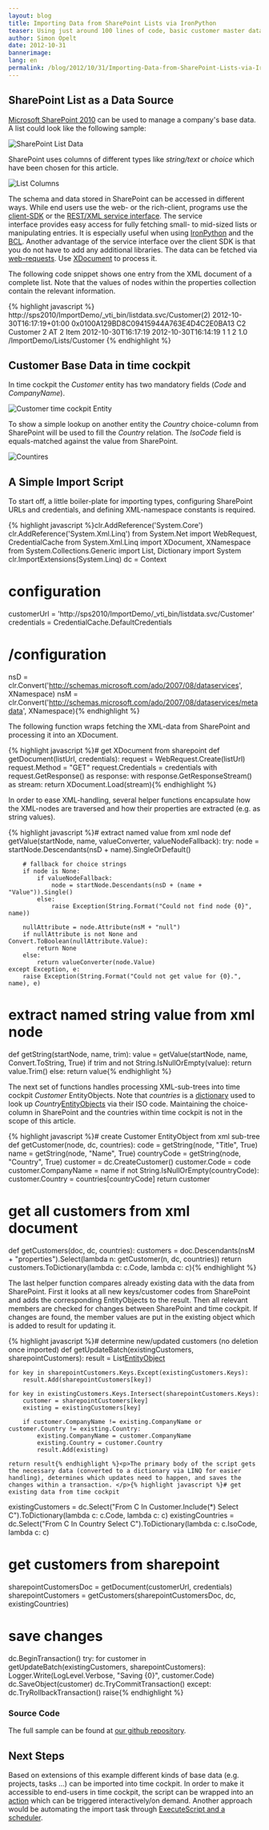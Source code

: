 ```yaml
---
layout: blog
title: Importing Data from SharePoint Lists via IronPython
teaser: Using just around 100 lines of code, basic customer master data can be imported from SharePoint to time cockpit. This can be achieved by using IronPython, the .net BCL and the SharePoint 2010 REST interface.
author: Simon Opelt
date: 2012-10-31
bannerimage: 
lang: en
permalink: /blog/2012/10/31/Importing-Data-from-SharePoint-Lists-via-IronPython
---
```


<h2>SharePoint List as a Data Source</h2><p>
  <a href="http://sharepoint.microsoft.com/" title="Microsoft SharePoint 2010" target="_blank">Microsoft SharePoint 2010</a> can be used to manage a company's base data. A list could look like the following sample:</p><p>
  <img src="{{site.baseurl}}/content/images/blog/2012/10/List.png" title="SharePoint List Data" />
</p><p>SharePoint uses columns of different types like <em>string/text</em> or <em>choice</em> which have been chosen for this article.</p><p>
  <img src="{{site.baseurl}}/content/images/blog/2012/10/ListColumns.png" title="List Columns" />
</p><p>The schema and data stored in SharePoint can be accessed in different ways. While end users use the web- or the rich-client, programs use the <a href="http://msdn.microsoft.com/library/ff798388.aspx" title="client-SDK" target="_blank">client-SDK</a> or the <a href="http://msdn.microsoft.com/library/ff798339.aspx" title="REST/XML service interface" target="_blank">REST/XML service interface</a>. The service interface provides easy access for fully fetching small- to mid-sized lists or manipulating entries. It is especially useful when using <a href="http://ironpython.net" title="IronPython" target="_blank">IronPython</a> and the <a href="http://msdn.microsoft.com/library/gg145045.aspx" title="BCL" target="_blank">BCL</a>. Another advantage of the service interface over the client SDK is that you do not have to add any additional libraries. The data can be fetched via <a href="http://msdn.microsoft.com/library/system.net.webrequest.aspx" title="web-requests" target="_blank">web-requests</a>. Use <a href="http://msdn.microsoft.com/library/system.xml.linq.xdocument.aspx" title="XDocument" target="_blank">XDocument</a> to process it.</p><p>The following code snippet shows one entry from the XML document of a complete list. Note that the values of nodes within the properties collection contain the relevant information.</p>{% highlight javascript %}  <entry m:etag="W/&quot;2&quot;">
    <id>http://sps2010/ImportDemo/_vti_bin/listdata.svc/Customer(2)</id>
    <title type="text">C2</title>
    <updated>2012-10-30T16:17:19+01:00</updated>
    <author>
      <name />
    </author>
    <link rel="edit" title="CustomerItem" href="Customer(2)" />
    <link rel="http://schemas.microsoft.com/ado/2007/08/dataservices/related/Country" type="application/atom+xml;type=entry" title="Country" href="Customer(2)/Country" />
    <link rel="http://schemas.microsoft.com/ado/2007/08/dataservices/related/CreatedBy" type="application/atom+xml;type=entry" title="CreatedBy" href="Customer(2)/CreatedBy" />
    <link rel="http://schemas.microsoft.com/ado/2007/08/dataservices/related/ModifiedBy" type="application/atom+xml;type=entry" title="ModifiedBy" href="Customer(2)/ModifiedBy" />
    <link rel="http://schemas.microsoft.com/ado/2007/08/dataservices/related/Attachments" type="application/atom+xml;type=feed" title="Attachments" href="Customer(2)/Attachments" />
    <category term="Microsoft.SharePoint.DataService.CustomerItem" scheme="http://schemas.microsoft.com/ado/2007/08/dataservices/scheme" />
    <content type="application/xml">
      <m:properties>
        <d:ContentTypeID>0x0100A129BD8C09415944A763E4D4C2E0BA13</d:ContentTypeID>
        <d:Title>C2</d:Title>
        <d:Name>Customer 2</d:Name>
        <d:CountryValue>AT</d:CountryValue>
        <d:Id m:type="Edm.Int32">2</d:Id>
        <d:ContentType>Item</d:ContentType>
        <d:Modified m:type="Edm.DateTime">2012-10-30T16:17:19</d:Modified>
        <d:Created m:type="Edm.DateTime">2012-10-30T16:14:19</d:Created>
        <d:CreatedById m:type="Edm.Int32">1</d:CreatedById>
        <d:ModifiedById m:type="Edm.Int32">1</d:ModifiedById>
        <d:Owshiddenversion m:type="Edm.Int32">2</d:Owshiddenversion>
        <d:Version>1.0</d:Version>
        <d:Path>/ImportDemo/Lists/Customer</d:Path>
      </m:properties>
    </content>
  </entry>{% endhighlight %}<h2>Customer Base Data in time cockpit</h2><p>In time cockpit the <em>Customer</em> entity has two mandatory fields (<em>Code</em> and <em>CompanyName</em>).</p><p>
  <img src="{{site.baseurl}}/content/images/blog/2012/10/CustomerEntity.png" title="Customer time cockpit Entity" />
</p><p>To show a simple lookup on another entity the <em>Country</em> choice-column from SharePoint will be used to fill the <em>Country</em> relation. The <em>IsoCode</em> field is equals-matched against the value from SharePoint.</p><p>
  <img src="{{site.baseurl}}/content/images/blog/2012/10/Countries.png" title="Countires" />
</p><h2>A Simple Import Script</h2><p>To start off, a little boiler-plate for importing types, configuring SharePoint URLs and credentials, and defining XML-namespace constants is required.</p>{% highlight javascript %}clr.AddReference('System.Core')
clr.AddReference('System.Xml.Linq')
from System.Net import WebRequest, CredentialCache
from System.Xml.Linq import XDocument, XNamespace
from System.Collections.Generic import List, Dictionary
import System
clr.ImportExtensions(System.Linq)
dc = Context

# configuration
customerUrl = 'http://sps2010/ImportDemo/_vti_bin/listdata.svc/Customer'
credentials = CredentialCache.DefaultCredentials
# /configuration

nsD = clr.Convert('http://schemas.microsoft.com/ado/2007/08/dataservices', XNamespace)
nsM = clr.Convert('http://schemas.microsoft.com/ado/2007/08/dataservices/metadata', XNamespace){% endhighlight %}<p>The following function wraps fetching the XML-data from SharePoint and processing it into an XDocument.</p>{% highlight javascript %}# get XDocument from sharepoint
def getDocument(listUrl, credentials):
    request = WebRequest.Create(listUrl)
    request.Method = "GET"
    request.Credentials = credentials
    with request.GetResponse() as response:
        with response.GetResponseStream() as stream:
            return XDocument.Load(stream){% endhighlight %}<p>In order to ease XML-handling, several helper functions encapsulate how the XML-nodes are traversed and how their properties are extracted (e.g. as string values).</p>{% highlight javascript %}# extract named value from xml node
def getValue(startNode, name, valueConverter, valueNodeFallback):
    try:
        node = startNode.Descendants(nsD + name).SingleOrDefault()
        
        # fallback for choice strings
        if node is None:
            if valueNodeFallback:
                node = startNode.Descendants(nsD + (name + "Value")).Single()
            else:
                raise Exception(String.Format("Could not find node {0}", name))
            
        nullAttribute = node.Attribute(nsM + "null")
        if nullAttribute is not None and Convert.ToBoolean(nullAttribute.Value):
            return None
        else:
            return valueConverter(node.Value)
    except Exception, e:
        raise Exception(String.Format("Could not get value for {0}.", name), e)

# extract named string value from xml node
def getString(startNode, name, trim):
    value = getValue(startNode, name, Convert.ToString, True)
    if trim and not String.IsNullOrEmpty(value):
        return value.Trim()
    else:
        return value{% endhighlight %}<p>The next set of functions handles processing XML-sub-trees into time cockpit <em>Customer</em> EntityObjects. Note that <em>countries</em> is a <a href="http://msdn.microsoft.com/library/xfhwa508.aspx" title="dictionary" target="_blank">dictionary</a> used to look up <em>Country</em><a href="http://help.timecockpit.com/html/dfbc3e13-f897-51fd-b343-445a00f695b8.htm" title="EntityObjects" target="_blank">EntityObjects</a> via their ISO code. Maintaining the choice-column in SharePoint and the countries within time cockpit is not in the scope of this article.</p>{% highlight javascript %}# create Customer EntityObject from xml sub-tree
def getCustomer(node, dc, countries):
    code = getString(node, "Title", True)
    name = getString(node, "Name", True)
    countryCode = getString(node, "Country", True)
    customer = dc.CreateCustomer()
    customer.Code = code
    customer.CompanyName = name
    if not String.IsNullOrEmpty(countryCode):
        customer.Country = countries[countryCode]
    return customer

# get all customers from xml document
def getCustomers(doc, dc, countries):
    customers = doc.Descendants(nsM + "properties").Select(lambda n: getCustomer(n, dc, countries))
    return customers.ToDictionary(lambda c: c.Code, lambda c: c){% endhighlight %}<p>The last helper function compares already existing data with the data from SharePoint. First it looks at all new keys/customer codes from SharePoint and adds the corresponding EntityObjects to the result. Then all relevant members are checked for changes between SharePoint and time cockpit. If changes are found, the member values are put in the existing object which is added to result for updating it.</p>{% highlight javascript %}# determine new/updated customers (no deletion once imported)
def getUpdateBatch(existingCustomers, sharepointCustomers):
    result = List[EntityObject]()

    for key in sharepointCustomers.Keys.Except(existingCustomers.Keys):
        result.Add(sharepointCustomers[key])
    
    for key in existingCustomers.Keys.Intersect(sharepointCustomers.Keys):
        customer = sharepointCustomers[key]
        existing = existingCustomers[key]
    
        if customer.CompanyName != existing.CompanyName or customer.Country != existing.Country:
            existing.CompanyName = customer.CompanyName
            existing.Country = customer.Country
            result.Add(existing)

    return result{% endhighlight %}<p>The primary body of the script gets the necessary data (converted to a dictionary via LINQ for easier handling), determines which updates need to happen, and saves the changes within a transaction. </p>{% highlight javascript %}# get existing data from time cockpit
existingCustomers = dc.Select("From C In Customer.Include(*) Select C").ToDictionary(lambda c: c.Code, lambda c: c)
existingCountries = dc.Select("From C In Country Select C").ToDictionary(lambda c: c.IsoCode, lambda c: c)

# get customers from sharepoint
sharepointCustomersDoc = getDocument(customerUrl, credentials)
sharepointCustomers = getCustomers(sharepointCustomersDoc, dc, existingCountries)

# save changes
dc.BeginTransaction()
try:
    for customer in getUpdateBatch(existingCustomers, sharepointCustomers):
        Logger.Write(LogLevel.Verbose, "Saving {0}", customer.Code)
        dc.SaveObject(customer)
    dc.TryCommitTransaction()
except:
    dc.TryRollbackTransaction()
    raise{% endhighlight %}<h3>Source Code</h3><p>The full sample can be found at <a href="https://github.com/software-architects/TimeCockpit.Scripts/blob/master/TimeCockpit.Customers.Sharepoint/TimeCockpit.Customers.Sharepoint.py" target="_blank">our github repository</a>.</p><h2>Next Steps</h2><p>Based on extensions of this example different kinds of base data (e.g. projects, tasks ...) can be imported into time cockpit. In order to make it accessible to end-users in time cockpit, the script can be wrapped into an <a href="http://help.timecockpit.com/html/d11350b0-c965-47bf-8166-5ceda1541dee.htm" title="action" target="_blank">action</a> which can be triggered interactively/on demand. Another approach would be automating the import task through <a href="http://help.timecockpit.com/html/7c78b76a-2526-4408-accc-ccae19bbca45.htm" title="ExecuteScript and a scheduler" target="_blank">ExecuteScript and a scheduler</a>.</p>